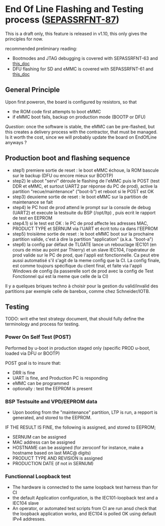 End Of Line Flashing and Testing process ([SEPASSRFNT-87](https://jira.open-groupe.com/browse/SEPASSRFNT-87))
======================================================

This is a draft only, this feature is released in v1.10, this only gives the principles for now.

recommended preliminary reading:
* Bootmodes and JTAG debugging is covered with SEPASSRFNT-63 and [this_doc](SEPASSRFNT-63-JTAG-debug-setup-and-bootmodes.md)
* DFU flashing for SD and eMMC is covered with SEPASSRFNT-61 and [this_doc](SEPASSRFNT-61-DFU-flashing.md)

## General Principle

Upon first poweron, the board is configured by resistors, so that

* the ROM code first attempts to boot eMMC
* if eMMC boot fails, backup on production mode (BOOTP or DFU)

*Question*: once the software is stable, the eMMC can be pre-flashed, but this creates a delivery process with the contractor, that must be managed. Is it worth the cost, since we will probably update the board on EndOfLine anyways ?

## Production boot and flashing sequence

* step1) premiere sortie de reset : le boot eMMC échoue, la ROM bascule sur le backup (DFU ou encore mieux sur BOOTP)
* step2) le uboot "servi" déroule le flashing de l'eMMC puis le POST (test DDR et eMMC, et surtout UART2 par réponse du PC de prod), active la partition "recue/maintenance"  ("boot-b") et reboot si le POST est OK 
* step3) deuxieme sortie de reset : le boot eMMC sur la partition de maintenance se fait
* step4) le PC host de prod attend le prompt sur la console de debug (UART2) et execute la testsuite du BSP (/opt/ltp) , puis ecrit le rapport de test en EEPROM
* step4.1) si le test est OK : le PC de prod affecte les adresses MAC, PRODUCT TYPE et SERNUM via l'UART et écrit totu ca dans l'EEPROM
* step5) troisième sortie de reset : le boot eMMC boot sur la prochaine partition valide, c'est à dire la partition "application" (a.k.a. "boot-a") 
* step6) la config par défaut de TLGATE lance un rebouclage IEC101 (en cours de mise au point par Thierry) et un slave IEC104, l'opérateur de prod valide sur le PC de prod, que l'appli est fonctionnelle. Ca peut etre aussi automatisé s'il s'agit de la meme config que la CI.
La config finale, est comme toujours spécifique du client final, et faite via l'appli Windows de config (la passerelle sort de prod avec la config de Test Fonctionnel qui est la meme que celle de la CI) 

Il y a quelques briques techno à choisir pour la gestion du valid/invalid des partitions par exemple celle de barebox, comme chez Schneider/IOTB.

## Testing

TODO: writ ethe test strategy document, that should fully define the terminology and process for testing.

### Power On Self Test (POST)

Performed by u-boot in production staged only (specific PROD u-boot, loaded via DFU or BOOTP)

POST goal is to insure that:
* DRR is fine
* UART is fine, and Production PC is responding
* eMMC can be programmed
* optionally : test the EEPROM is present

### BSP Testsuite and VPD/EEPROM data

* Upon booting from the "maintenance"  partition, LTP is run, a repport is generated, and stored to the EEPROM.

IF THE RESULT IS FINE, the following is assigned, and stored to EEPROM;
* SERNUM can be assigned
* MAC address can be assigned
* HOSTNAME can be assigned (for zeroconf for instance, make a hostname based on last MAC@ digits)
* PRODUCT TYPE AND REVISION is assigned
* PRODUCTION DATE (if not in SERNUM)

### Functionnal Loopback test

* The hardware is connected to the same loopback test harness than for CI
* the default Application configuration, is the IEC101-loopback test and a IEC104 slave
* An operator, or automated test scripts from CI are run ansd check that the loopback application works, and IEC104 is polled OK using default IPv4 addresses.


